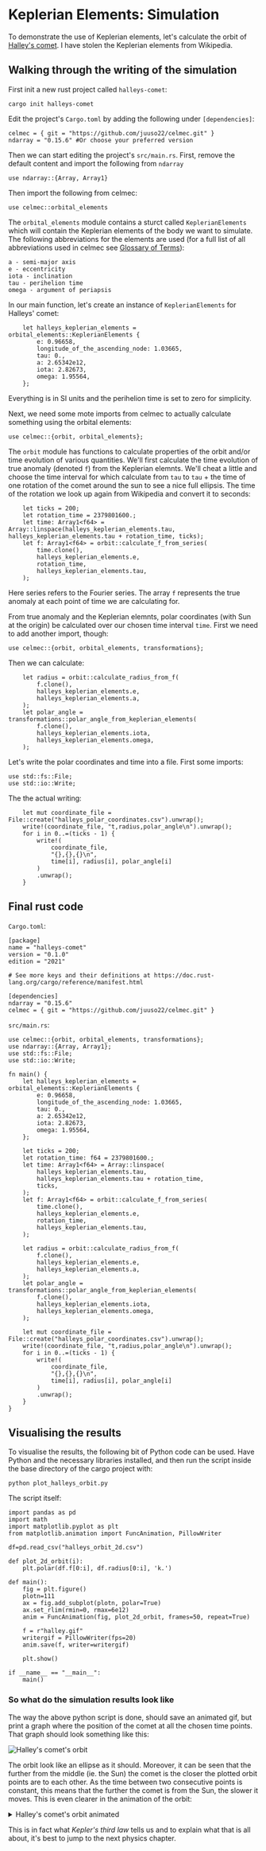# Keplerian Elements: Simulation

To demonstrate the use of Keplerian elements, let's calculate the orbit of [Halley's comet](https://en.wikipedia.org/wiki/Halley%27s_Comet). I have stolen the Keplerian elements from Wikipedia.

## Walking through the writing of the simulation

First init a new rust project called `halleys-comet`:

```
cargo init halleys-comet
```

Edit the project's `Cargo.toml` by adding the following under `[dependencies]`:

```
celmec = { git = "https://github.com/juuso22/celmec.git" }
ndarray = "0.15.6" #Or choose your preferred version
```

Then we can start editing the project's `src/main.rs`. First, remove the default content and import the following from `ndarray` 

```
use ndarray::{Array, Array1}
```

Then import the following from celmec:

```
use celmec::orbital_elements
```

The `orbital_elements` module contains a sturct called `KeplerianElements` which will contain the Keplerian elements of the body we want to simulate. The following abbreviations for the elements are used (for a full list of all abbreviations used in celmec see [Glossary of Terms](./glossary_of_terms.md)):

```
a - semi-major axis
e - eccentricity
iota - inclination
tau - perihelion time
omega - argument of periapsis
```

In our main function, let's create an instance of `KeplerianElements` for Halleys' comet:

```
    let halleys_keplerian_elements = orbital_elements::KeplerianElements {
        e: 0.96658,
        longitude_of_the_ascending_node: 1.03665,
        tau: 0.,
        a: 2.65342e12,
        iota: 2.82673,
        omega: 1.95564,
    };
```

Everything is in SI units and the perihelion time is set to zero for simplicity.

Next, we need some mote imports from celmec to actually calculate something using the orbital elements:

```
use celmec::{orbit, orbital_elements};
```

The `orbit` module has functions to calculate properties of the orbit and/or time evolution of various quantities. We'll first calculate the time evolution of true anomaly (denoted `f`) from the Keplerian elemnts. We'll cheat a little and choose the time interval for which calculate from `tau` to `tau` + the time of one rotation of the comet around the sun to see a nice full ellipsis. The time of the rotation we look up again from Wikipedia and convert it to seconds:

```
    let ticks = 200;
    let rotation_time = 2379801600.;
    let time: Array1<f64> = Array::linspace(halleys_keplerian_elements.tau, halleys_keplerian_elements.tau + rotation_time, ticks);
    let f: Array1<f64> = orbit::calculate_f_from_series(
        time.clone(),
        halleys_keplerian_elements.e,
        rotation_time,
        halleys_keplerian_elements.tau,
    );
```

Here series refers to the Fourier series. The array `f` represents the true anomaly at each point of time we are calculating for.

From true anomaly and the Keplerian elemnts, polar coordinates (with Sun at the origin) be calculated over our chosen time interval `time`. First we need to add another import, though:

```
use celmec::{orbit, orbital_elements, transformations};
```

Then we can calculate:

```
    let radius = orbit::calculate_radius_from_f(
        f.clone(),
        halleys_keplerian_elements.e,
        halleys_keplerian_elements.a,
    );
    let polar_angle = transformations::polar_angle_from_keplerian_elements(
        f.clone(),
        halleys_keplerian_elements.iota,
        halleys_keplerian_elements.omega,
    );
```

Let's write the polar coordinates and time into a file. First some imports:

```
use std::fs::File;
use std::io::Write;
```

The the actual writing:

```
    let mut coordinate_file = File::create("halleys_polar_coordinates.csv").unwrap();
    write!(coordinate_file, "t,radius,polar_angle\n").unwrap();
    for i in 0..=(ticks - 1) {
        write!(
            coordinate_file,
            "{},{},{}\n",
            time[i], radius[i], polar_angle[i]
        )
        .unwrap();
    }
```

## Final rust code

`Cargo.toml`:

```
[package]
name = "halleys-comet"
version = "0.1.0"
edition = "2021"

# See more keys and their definitions at https://doc.rust-lang.org/cargo/reference/manifest.html

[dependencies]
ndarray = "0.15.6"
celmec = { git = "https://github.com/juuso22/celmec.git" }
```

`src/main.rs`:

```
use celmec::{orbit, orbital_elements, transformations};
use ndarray::{Array, Array1};
use std::fs::File;
use std::io::Write;

fn main() {
    let halleys_keplerian_elements = orbital_elements::KeplerianElements {
        e: 0.96658,
        longitude_of_the_ascending_node: 1.03665,
        tau: 0.,
        a: 2.65342e12,
        iota: 2.82673,
        omega: 1.95564,
    };

    let ticks = 200;
    let rotation_time: f64 = 2379801600.;
    let time: Array1<f64> = Array::linspace(
        halleys_keplerian_elements.tau,
        halleys_keplerian_elements.tau + rotation_time,
        ticks,
    );
    let f: Array1<f64> = orbit::calculate_f_from_series(
        time.clone(),
        halleys_keplerian_elements.e,
        rotation_time,
        halleys_keplerian_elements.tau,
    );

    let radius = orbit::calculate_radius_from_f(
        f.clone(),
        halleys_keplerian_elements.e,
        halleys_keplerian_elements.a,
    );
    let polar_angle = transformations::polar_angle_from_keplerian_elements(
        f.clone(),
        halleys_keplerian_elements.iota,
        halleys_keplerian_elements.omega,
    );

    let mut coordinate_file = File::create("halleys_polar_coordinates.csv").unwrap();
    write!(coordinate_file, "t,radius,polar_angle\n").unwrap();
    for i in 0..=(ticks - 1) {
        write!(
            coordinate_file,
            "{},{},{}\n",
            time[i], radius[i], polar_angle[i]
        )
        .unwrap();
    }
}
```

## Visualising the results

To visualise the results, the following bit of Python code can be used. Have Python and the necessary libraries installed, and then run the script inside the base directory of the cargo project with:

```
python plot_halleys_orbit.py
```

The script itself:

```
import pandas as pd
import math
import matplotlib.pyplot as plt
from matplotlib.animation import FuncAnimation, PillowWriter

df=pd.read_csv("halleys_orbit_2d.csv")

def plot_2d_orbit(i):
    plt.polar(df.f[0:i], df.radius[0:i], 'k.')

def main():
    fig = plt.figure()
    plotn=111
    ax = fig.add_subplot(plotn, polar=True)
    ax.set_rlim(rmin=0, rmax=6e12)    
    anim = FuncAnimation(fig, plot_2d_orbit, frames=50, repeat=True)
    
    f = r"halley.gif" 
    writergif = PillowWriter(fps=20)
    anim.save(f, writer=writergif)

    plt.show()

if __name__ == "__main__":
    main()

```

### So what do the simulation results look like

The way the above python script is done, should save an animated gif, but print a graph where the position of the comet at all the chosen time points. That graph should look something like this:

![Halley's comet's orbit](images/halley.png)

The orbit look like an ellipse as it should. Moreover, it can be seen that the further from the middle (ie. the Sun) the comet is the closer the plotted orbit points are to each other. As the time between two consecutive points is constant, this means that the further the comet is from the Sun, the slower it moves. This is even clearer in the animation of the orbit:

<details>
  <summary>Halley's comet's orbit animated</summary>
  
  ![Halley's comet's orbit animated](images/halley.gif)
  
</details>

This is in fact what *Kepler's third law* tells us and to explain what that is all about, it's best to jump to the next physics chapter.
